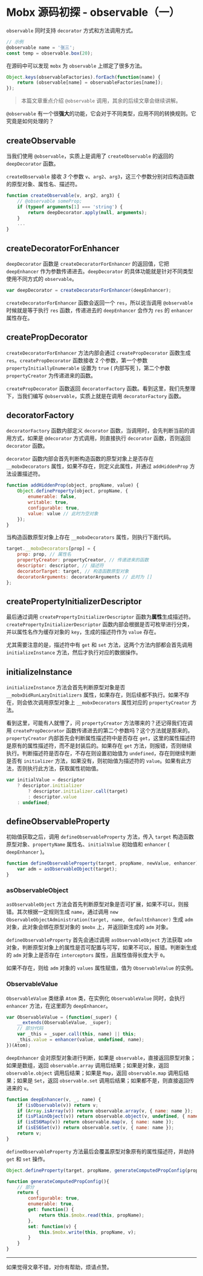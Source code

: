 # Mobx 源码初探 - observable（一）

`observable` 同时支持 `decorator` 方式和方法调用方式。

```js
// 示例
@observable name = '张三';
const temp = observable.box(20);
```

在源码中可以发现 `mobx` 为 `observable` 上绑定了很多方法。

```js
Object.keys(observableFactories).forEach(function(name) {
    return (observable[name] = observableFactories[name]);
});
```

> 本篇文章重点介绍 `@observable` 调用，其余的后续文章会继续讲解。

`@observable` 有一个很**强大**的功能，它会对于不同类型，应用不同的转换规则。它究竟是如何处理的？

## createObservable

当我们使用 `@observable`，实质上是调用了 `createObservable` 的返回的 `deepDecorator` 函数。

`createObservable` 接收 *3* 个参数 `v`、`arg2`、`arg3`，这三个参数分别对应构造函数的原型对象、属性名、描述符。

```js
function createObservable(v, arg2, arg3) {
    // @observable someProp;
    if (typeof arguments[1] === 'string') {
        return deepDecorator.apply(null, arguments);
    }
    ...
}
```

## createDecoratorForEnhancer

`deepDecorator` 函数是 `createDecoratorForEnhancer` 的返回值，它把 `deepEnhancer` 作为参数传递进去。`deepDecorator` 的具体功能就是针对不同类型使用不同方式的 `observable`。

```js
var deepDecorator = createDecoratorForEnhancer(deepEnhancer);
```

`createDecoratorForEnhancer` 函数会返回一个 `res`，所以说当调用 `@observable` 时候就是等于执行 `res` 函数，传递进去的 `deepEnhancer` 会作为 `res` 的 `enhancer` 属性存在。

## createPropDecorator

`createDecoratorForEnhancer` 方法内部会通过 `createPropDecorator` 函数生成 `res`。`createPropDecorator` 函数接收 2 个参数，第一个参数 `propertyInitiallyEnumerable` 设置为 `true` ( 内部写死 )，第二个参数 `propertyCreator` 为传递进来的函数。

`createPropDecorator` 函数返回 `decoratorFactory` 函数。看到这里，我们先整理下，当我们编写 `@observable`，实质上就是在调用 `decoratorFactory` 函数。

## decoratorFactory

`decoratorFactory` 函数内部定义 `decorator` 函数，当调用时，会先判断当前的调用方式，如果是 `@decorator` 方式调用，则直接执行 `decorator` 函数，否则返回 `decorator` 函数。

`decorator` 函数内部会首先判断构造函数的原型对象上是否存在 `__mobxDecorators` 属性，如果不存在，则定义此属性，并通过 `addHiddenProp` 方法设置描述符。

```js
function addHiddenProp(object, propName, value) {
    Object.defineProperty(object, propName, {
        enumerable: false,
        writable: true,
        configurable: true,
        value: value // 此时为空对象
    });
}
```

当构造函数原型对象上存在 `__mobxDecorators` 属性，则执行下面代码。

```js
target.__mobxDecorators[prop] = {
    prop: prop, // 属性名
    propertyCreator: propertyCreator, // 传递进来的函数
    descriptor: descriptor, // 描述符
    decoratorTarget: target, // 构造函数原型对象
    decoratorArguments: decoratorArguments // 此时为 []
};
```

## createPropertyInitializerDescriptor

最后通过调用 `createPropertyInitializerDescriptor` 函数为**属性**生成描述符。`createPropertyInitializerDescriptor` 函数内部会根据是否可枚举进行分类，并以属性名作为缓存对象的 `key`，生成的描述符作为 `value` 存在。

尤其需要注意的是，描述符中有 `get` 和 `set` 方法，这两个方法内部都会首先调用 `initializeInstance` 方法，然后才执行对应的数据操作。

## initializeInstance

`initializeInstance` 方法会首先判断原型对象是否 `__mobxDidRunLazyInitializers` 属性，如果存在，则后续都不执行。如果不存在，则会依次调用原型对象上 `__mobxDecorators` 属性对应的 `propertyCreator` 方法。

看到这里，可能有人就懵了，问 `propertyCreator` 方法哪来的？还记得我们在调用 `createPropDecorator` 函数传递进去的第二个参数吗？这个方法就是那来的。`propertyCreator` 内部首先会判断属性描述符中是否存在 `get`，这里的属性描述符是原有的属性描述符，而不是封装后的。如果存在 `get` 方法，则报错，否则继续执行。判断描述符是否存在，不存在则设置初始值为 `undefined`，存在则继续判断是否有 `initializer` 方法，如果没有，则初始值为描述符的 `value`。如果有此方法，否则执行此方法，获取属性初始值。

```js
var initialValue = descriptor
    ? descriptor.initializer
        ? descriptor.initializer.call(target)
        : descriptor.value
    : undefined;
```

## defineObservableProperty

初始值获取之后，调用 `defineObservableProperty` 方法，传入 `target` 构造函数原型对象、`propertyName` 属性名、`initialValue` 初始值和 `enhancer` ( `deepEnhancer` )。

```js
function defineObservableProperty(target, propName, newValue, enhancer) {
    var adm = asObservableObject(target);
}
```

### asObservableObject

`asObservableObject` 方法会首先判断原型对象是否可扩展，如果不可以，则报错。其次根据一定规则生成 `name`，通过调用 `new ObservableObjectAdministration(target, name, defaultEnhancer)` 生成 `adm` 对象，此对象会绑在原型对象的 `$mobx` 上，并返回新生成的 `adm` 对象。

`defineObservableProperty` 首先会通过调用 `asObservableObject` 方法获取 `adm` 对象，判断原型对象上的属性是否可配置与可写，如果不可以，报错。判断新生成的 `adm` 对象上是否存在 `interceptors` 属性，且属性值得长度大于 `0`。

如果不存在，则给 `adm` 对象的 `values` 属性赋值，值为 `ObservableValue` 的实例。

### ObservableValue

`ObservableValue` 类继承 `Atom` 类，在实例化 `ObservableValue` 同时，会执行 `enhancer` 方法，在这里即为 `deepEnhancer`。

```js
var ObservableValue = (function(_super) {
    __extends(ObservableValue, _super);
    // 部分代码
    var _this = _super.call(this, name) || this;
    _this.value = enhancer(value, undefined, name);
})(Atom);
```

`deepEnhancer` 会对原型对象进行判断，如果是 `observable`，直接返回原型对象；如果是数组，返回 `observable.array` 调用后结果；如果是对象，返回 `observable.object` 调用后结果；如果是 `Map`，返回 `observable.map` 调用后结果；如果是 `Set`，返回 `observable.set` 调用后结果；如果都不是，则直接返回传进来的 `v`。

```js
function deepEnhancer(v, _, name) {
    if (isObservable(v)) return v;
    if (Array.isArray(v)) return observable.array(v, { name: name });
    if (isPlainObject(v)) return observable.object(v, undefined, { name: name });
    if (isES6Map(v)) return observable.map(v, { name: name });
    if (isES6Set(v)) return observable.set(v, { name: name });
    return v;
}
```

`defineObservableProperty` 方法最后会覆盖原型对象原有的属性描述符，并劫持 `get` 和 `set` 操作。

```js
Object.defineProperty(target, propName, generateComputedPropConfig(propName));

function generateComputedPropConfig(){
    // 部分
    return {
        configurable: true,
        enumerable: true,
        get: function() {
            return this.$mobx.read(this, propName);
        },
        set: function(v) {
            this.$mobx.write(this, propName, v);
        }
    }
}
```

---

如果觉得文章不错，对你有帮助，烦请点赞。

